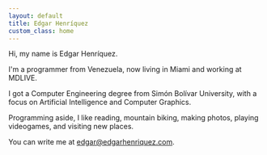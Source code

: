 ```yaml
---
layout: default
title: Edgar Henríquez
custom_class: home
---
```


Hi, my name is Edgar Henríquez.

I'm a programmer from Venezuela, now living in Miami and working at MDLIVE.

I got a Computer Engineering degree from Simón Bolívar University, with a focus on Artificial Intelligence and Computer Graphics.

Programming aside, I like reading, mountain biking, making photos, playing videogames, and visiting new places.

You can write me at <edgar@edgarhenriquez.com>.
